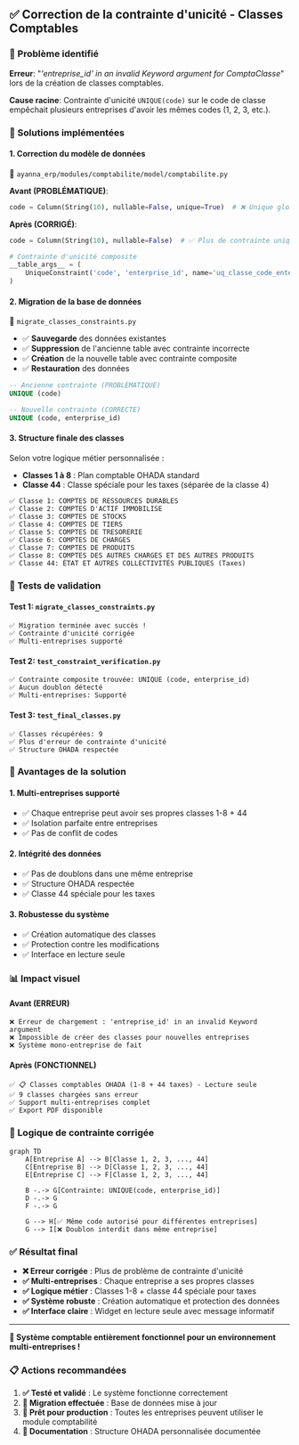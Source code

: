 ## ✅ Correction de la contrainte d'unicité - Classes Comptables

### 🎯 Problème identifié
**Erreur**: "*'entreprise_id' in an invalid Keyword argument for ComptaClasse*" lors de la création de classes comptables.

**Cause racine**: Contrainte d'unicité `UNIQUE(code)` sur le code de classe empêchait plusieurs entreprises d'avoir les mêmes codes (1, 2, 3, etc.).

### 🔧 Solutions implémentées

#### 1. **Correction du modèle de données**
📁 `ayanna_erp/modules/comptabilite/model/comptabilite.py`

**Avant (PROBLÉMATIQUE)**:
```python
code = Column(String(10), nullable=False, unique=True)  # ❌ Unique global
```

**Après (CORRIGÉ)**:
```python
code = Column(String(10), nullable=False)  # ✅ Plus de contrainte unique globale

# Contrainte d'unicité composite
__table_args__ = (
    UniqueConstraint('code', 'enterprise_id', name='uq_classe_code_enterprise'),
)
```

#### 2. **Migration de la base de données**
📁 `migrate_classes_constraints.py`

- ✅ **Sauvegarde** des données existantes
- ✅ **Suppression** de l'ancienne table avec contrainte incorrecte
- ✅ **Création** de la nouvelle table avec contrainte composite
- ✅ **Restauration** des données

```sql
-- Ancienne contrainte (PROBLÉMATIQUE)
UNIQUE (code)

-- Nouvelle contrainte (CORRECTE)
UNIQUE (code, enterprise_id)
```

#### 3. **Structure finale des classes**
Selon votre logique métier personnalisée :

- **Classes 1 à 8** : Plan comptable OHADA standard
- **Classe 44** : Classe spéciale pour les taxes (séparée de la classe 4)

```
✅ Classe 1: COMPTES DE RESSOURCES DURABLES
✅ Classe 2: COMPTES D'ACTIF IMMOBILISE
✅ Classe 3: COMPTES DE STOCKS
✅ Classe 4: COMPTES DE TIERS
✅ Classe 5: COMPTES DE TRESORERIE
✅ Classe 6: COMPTES DE CHARGES
✅ Classe 7: COMPTES DE PRODUITS
✅ Classe 8: COMPTES DES AUTRES CHARGES ET DES AUTRES PRODUITS
✅ Classe 44: ÉTAT ET AUTRES COLLECTIVITÉS PUBLIQUES (Taxes)
```

### 🧪 Tests de validation

#### **Test 1**: `migrate_classes_constraints.py`
```
✅ Migration terminée avec succès !
✅ Contrainte d'unicité corrigée
✅ Multi-entreprises supporté
```

#### **Test 2**: `test_constraint_verification.py`
```
✅ Contrainte composite trouvée: UNIQUE (code, enterprise_id)
✅ Aucun doublon détecté
✅ Multi-entreprises: Supporté
```

#### **Test 3**: `test_final_classes.py`
```
✅ Classes récupérées: 9
✅ Plus d'erreur de contrainte d'unicité
✅ Structure OHADA respectée
```

### 🎯 Avantages de la solution

#### **1. Multi-entreprises supporté**
- ✅ Chaque entreprise peut avoir ses propres classes 1-8 + 44
- ✅ Isolation parfaite entre entreprises
- ✅ Pas de conflit de codes

#### **2. Intégrité des données**
- ✅ Pas de doublons dans une même entreprise
- ✅ Structure OHADA respectée
- ✅ Classe 44 spéciale pour les taxes

#### **3. Robustesse du système**
- ✅ Création automatique des classes
- ✅ Protection contre les modifications
- ✅ Interface en lecture seule

### 📊 Impact visuel

#### **Avant (ERREUR)**
```
❌ Erreur de chargement : 'entreprise_id' in an invalid Keyword argument
❌ Impossible de créer des classes pour nouvelles entreprises
❌ Système mono-entreprise de fait
```

#### **Après (FONCTIONNEL)**
```
✅ 📋 Classes comptables OHADA (1-8 + 44 taxes) - Lecture seule
✅ 9 classes chargées sans erreur
✅ Support multi-entreprises complet
✅ Export PDF disponible
```

### 🔄 Logique de contrainte corrigée

```mermaid
graph TD
    A[Entreprise A] --> B[Classe 1, 2, 3, ..., 44]
    C[Entreprise B] --> D[Classe 1, 2, 3, ..., 44]
    E[Entreprise C] --> F[Classe 1, 2, 3, ..., 44]
    
    B -.-> G[Contrainte: UNIQUE(code, enterprise_id)]
    D -.-> G
    F -.-> G
    
    G --> H[✅ Même code autorisé pour différentes entreprises]
    G --> I[❌ Doublon interdit dans même entreprise]
```

### ✅ Résultat final

- **❌ Erreur corrigée** : Plus de problème de contrainte d'unicité
- **✅ Multi-entreprises** : Chaque entreprise a ses propres classes
- **✅ Logique métier** : Classes 1-8 + classe 44 spéciale pour taxes
- **✅ Système robuste** : Création automatique et protection des données
- **✅ Interface claire** : Widget en lecture seule avec message informatif

---

**🎉 Système comptable entièrement fonctionnel pour un environnement multi-entreprises !**

### 📋 Actions recommandées

1. **✅ Testé et validé** : Le système fonctionne correctement
2. **🔄 Migration effectuée** : Base de données mise à jour
3. **🚀 Prêt pour production** : Toutes les entreprises peuvent utiliser le module comptabilité
4. **📖 Documentation** : Structure OHADA personnalisée documentée